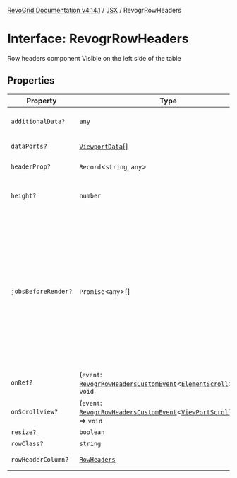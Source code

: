 [RevoGrid Documentation v4.14.1](README.md) / [JSX](Namespace.JSX.md) / RevogrRowHeaders

# Interface: RevogrRowHeaders

Row headers component
Visible on the left side of the table

## Properties

| Property | Type | Description | Defined in |
| ------ | ------ | ------ | ------ |
| `additionalData?` | `any` | Additional data to pass to renderer | [src/components.d.ts:2202](https://github.com/revolist/revogrid/blob/925db466c3d20933669e374666cd0ddbe00cac19/src/components.d.ts#L2202) |
| `dataPorts?` | [`ViewportData`](TypeAlias.ViewportData.md)[] | Viewport data | [src/components.d.ts:2206](https://github.com/revolist/revogrid/blob/925db466c3d20933669e374666cd0ddbe00cac19/src/components.d.ts#L2206) |
| `headerProp?` | `Record`\<`string`, `any`\> | Header props | [src/components.d.ts:2210](https://github.com/revolist/revogrid/blob/925db466c3d20933669e374666cd0ddbe00cac19/src/components.d.ts#L2210) |
| `height?` | `number` | Header height to setup row headers | [src/components.d.ts:2214](https://github.com/revolist/revogrid/blob/925db466c3d20933669e374666cd0ddbe00cac19/src/components.d.ts#L2214) |
| `jobsBeforeRender?` | `Promise`\<`any`\>[] | Prevent rendering until job is done. Can be used for initial rendering performance improvement. When several plugins require initial rendering this will prevent double initial rendering. | [src/components.d.ts:2218](https://github.com/revolist/revogrid/blob/925db466c3d20933669e374666cd0ddbe00cac19/src/components.d.ts#L2218) |
| `onRef?` | (`event`: [`RevogrRowHeadersCustomEvent`](Interface.RevogrRowHeadersCustomEvent.md)\<[`ElementScroll`](Interface.ElementScroll.md)\>) => `void` | Register element to scroll | [src/components.d.ts:2222](https://github.com/revolist/revogrid/blob/925db466c3d20933669e374666cd0ddbe00cac19/src/components.d.ts#L2222) |
| `onScrollview?` | (`event`: [`RevogrRowHeadersCustomEvent`](Interface.RevogrRowHeadersCustomEvent.md)\<[`ViewPortScrollEvent`](TypeAlias.ViewPortScrollEvent.md)\>) => `void` | Scroll viewport | [src/components.d.ts:2226](https://github.com/revolist/revogrid/blob/925db466c3d20933669e374666cd0ddbe00cac19/src/components.d.ts#L2226) |
| `resize?` | `boolean` | Enable resize | [src/components.d.ts:2230](https://github.com/revolist/revogrid/blob/925db466c3d20933669e374666cd0ddbe00cac19/src/components.d.ts#L2230) |
| `rowClass?` | `string` | Row class | [src/components.d.ts:2234](https://github.com/revolist/revogrid/blob/925db466c3d20933669e374666cd0ddbe00cac19/src/components.d.ts#L2234) |
| `rowHeaderColumn?` | [`RowHeaders`](Interface.RowHeaders.md) | Row header column | [src/components.d.ts:2238](https://github.com/revolist/revogrid/blob/925db466c3d20933669e374666cd0ddbe00cac19/src/components.d.ts#L2238) |
